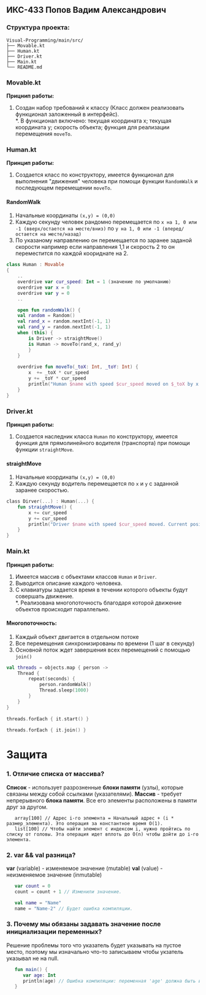 ## ИКС-433 Попов Вадим Александрович

### Структура проекта:

```
Visual-Programming/main/src/
├── Movable.kt
├── Human.kt
├── Driver.kt
├── Main.kt
└── README.md
```

### Movable.kt
**Прицнип работы:**
1. Создан набор требований к классу (Класс должен реализовать функционал заложенный в интерфейс).    
*. В функционал включено: текущая координата x; текущая координата y; скорость объекта; функция для реализации перемещения `moveTo`.

### Human.kt
**Принцип работы:**
1. Создается класс по конструктору, имеется функционал для выполнения "движения" человека при помощи функции `RandomWalk` и последующем перемещении `moveTo`.

#### RandomWalk
1. Начальные координаты `(x,y) = (0,0)`
2. Каждую секунду человек рандомно перемещается по `x на 1, 0 или -1 (вверх/остается на месте/вниз)` по `y на 1, 0 или -1 (вперед/остается на месте/назад)`
3. По указаному направлению он перемещается по заранее заданой скорости например если направления 1,1 и скорость 2 то он переместится по каждой коориднате на 2.
   
```kotlin
class Human : Movable
{
    ..
    overdrive var cur_speed: Int = 1 (значение по умолчанию)
    overdrive var x = 0
    overdrive var y = 0
    ..

    open fun randomWalk() {
    val random = Random()
    val rand_x = random.nextInt(-1, 1)
    val rand_y = random.nextInt(-1, 1)
    when (this) {
        is Driver -> straightMove()
        is Human -> moveTo(rand_x, rand_y)
        }
    }
            
    overdrive fun moveTo(_toX: Int, _toY: Int) {
        x  += _toX * cur_speed
        y += _toY * cur_speed
        println("Human $name with speed $cur_speed moved on $_toX by x and $_toY by y. Current position: $x, $y")
    }
}
```

### Driver.kt
**Принцип работы:**
1. Создается наследник класса `Human` по конструктору, имеется функция для прямолинейного водителя (транспорта) при помощи функции `straightMove`.

#### straightMove
1. Начальные координаты `(x,y) = (0,0)`
2. Каждую секунду водитель перемещается по `x` и `y` с заданной заранее скоростью.

```kotlin
сlass Dirver(...) : Human(...) {
    fun straightMove() {
        x += cur_speed
        y += cur_speed
        println("Driver $name with speed $cur_speed moved. Current position: $x, $y")
    }
}
```

### Main.kt
**Принцип работы:**
1. Имеется массив с объектами классов `Human` и `Driver`.
2. Выводится описание каждого человека.
3. С клавиатуры задается время в течении которого объекты будут совершать движение.    
*. Реализована многопоточность благодаря которой движение объектов происходит параллельно.

#### Многопоточность:

1. Каждый объект двигается в отдельном потоке
2. Все перемещения синхронизированы по времени (1 шаг в секунду)
3. Основной поток ждет завершения всех перемещений с помощью `join()`

```kotlin
val threads = objects.map { person ->
    Thread {
        repeat(seconds) {
            person.randomWalk()
            Thread.sleep(1000)
        }
    }
}
        
threads.forEach { it.start() }
        
threads.forEach { it.join() }
```

# Защита
### 1. Отличие списка от массива?
**Список** - использует разрозненные **блоки памяти** (узлы), которые связаны между собой ссылками (указателями).
**Массив** - требует непрерывного **блока памяти**. Все его элементы расположены в памяти друг за другом.

```
   array[100] // Адрес i-го элемента = Начальный адрес + (i * размер_элемента). Это операция за константное время O(1).
   list[100] // Чтобы найти элемент с индексом i, нужно пройтись по списку от головы. Эта операция идет вплоть до O(n) чтобы дойти до i-го элемента.
```

### 2. var && val разница?
**var** (variable) - изменяемое значение (mutable)
**val** (value) - неизменяемое значение (inmutable)

```kotlin
   var count = 0
   count = count + 1 // Изменили значение.

   val name = "Name"
   name = "Name-2" // Будет ошибка компиляции.
```

### 3. Почему мы обязаны задавать значение после инициализации переменных?
Решение проблемы того что указатель будет указывать на пустое место, поэтому мы изначально что-то записываем чтобы укзатель указывал не на null.

```kotlin
   fun main() {
      var age: Int
      println(age) // Ошибка компиляции: переменная 'age' должна быть инициализирована
   }
```
